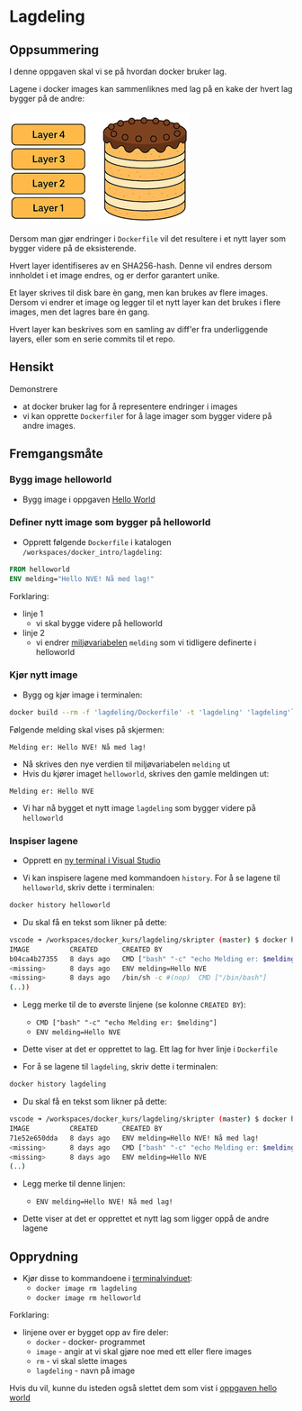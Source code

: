 
# Lagdeling

## Oppsummering

I denne oppgaven skal vi se på hvordan docker bruker lag.

Lagene i docker images kan sammenliknes med lag på en kake der hvert lag bygger på de andre:

![lag](./resources/layers.png)

Dersom man gjør endringer i `Dockerfile` vil det resultere i et nytt layer som bygger videre på de eksisterende. 

Hvert layer identifiseres av en SHA256-hash. Denne vil endres dersom innholdet i et image endres, og er derfor garantert unike.

Et layer skrives til disk bare èn gang, men kan brukes av flere images. Dersom vi endrer et image og legger til et nytt layer kan det brukes i flere images, men det lagres bare èn gang. 

Hvert layer kan beskrives som en samling av diff'er fra underliggende layers, eller som en serie commits til et repo.

## Hensikt

Demonstrere

- at docker bruker lag for å representere endringer i images
- vi kan opprette `Dockerfile`r for å lage imager som bygger videre på andre images.

## Fremgangsmåte


### Bygg image helloworld

- Bygg image i oppgaven [Hello World](../helloworld/README.md)

### Definer nytt image som bygger på helloworld

- Opprett følgende `Dockerfile` i katalogen `/workspaces/docker_intro/lagdeling`:

```Dockerfile
FROM helloworld
ENV melding="Hello NVE! Nå med lag!"
```

Forklaring:

- linje 1
	- vi skal bygge videre på helloworld
- linje 2
	- vi endrer [miljøvariabelen](../oss/hvaer_miljovariabel.md) `melding` som vi tidligere definerte i helloworld

### Kjør nytt image

- Bygg og kjør image i terminalen:

```bash
docker build --rm -f 'lagdeling/Dockerfile' -t 'lagdeling' 'lagdeling'`
```

Følgende melding skal vises på skjermen:

```
Melding er: Hello NVE! Nå med lag!
```

- Nå skrives den nye verdien til miljøvariabelen `melding` ut
- Hvis du kjører imaget `helloworld`, skrives den gamle meldingen ut:

```
Melding er: Hello NVE
````

- Vi har nå bygget et nytt image `lagdeling` som bygger videre på `helloworld`

### Inspiser lagene

- Opprett en [ny terminal i Visual Studio](../oss/ny_terminal.md)

- Vi kan inspisere lagene med kommandoen `history`. For å se lagene til `helloworld`, skriv dette i terminalen:

```bash
docker history helloworld
```

- Du skal få en tekst som likner på dette:

```bash
vscode ➜ /workspaces/docker_kurs/lagdeling/skripter (master) $ docker history helloworld
IMAGE          CREATED      CREATED BY                                      SIZE      COMMENT
b04ca4b27355   8 days ago   CMD ["bash" "-c" "echo Melding er: $melding"]   0B        buildkit.dockerfile.v0
<missing>      8 days ago   ENV melding=Hello NVE                           0B        buildkit.dockerfile.v0
<missing>      8 days ago   /bin/sh -c #(nop)  CMD ["/bin/bash"]            0B        
(..))
```

- Legg merke til de to øverste linjene (se kolonne `CREATED BY`):

    - `CMD ["bash" "-c" "echo Melding er: $melding"]`
    - `ENV melding=Hello NVE`

- Dette viser at det er opprettet to lag. Ett lag for hver linje i `Dockerfile`

- For å se lagene til `lagdeling`, skriv dette i terminalen:

```bash
docker history lagdeling
```

- Du skal få en tekst som likner på dette:

```bash
vscode ➜ /workspaces/docker_kurs/lagdeling/skripter (master) $ docker history lagdeling
IMAGE          CREATED      CREATED BY                                      SIZE      COMMENT
71e52e650dda   8 days ago   ENV melding=Hello NVE! Nå med lag!              0B        buildkit.dockerfile.v0
<missing>      8 days ago   CMD ["bash" "-c" "echo Melding er: $melding"]   0B        buildkit.dockerfile.v0
<missing>      8 days ago   ENV melding=Hello NVE                           0B        buildkit.dockerfile.v0
(..)
```

- Legg merke til denne linjen:
    - `ENV melding=Hello NVE! Nå med lag!`

- Dette viser at det er opprettet et nytt lag som ligger oppå de andre lagene

## Opprydning

- Kjør disse to kommandoene i [terminalvinduet](../oss/ny_terminal.md): 
	- `docker image rm lagdeling`
	- `docker image rm helloworld`


Forklaring:

- linjene over er bygget opp av fire deler:
	- `docker` - docker- programmet
	- `image` - angir at vi skal gjøre noe med ett eller flere images
	- `rm` - vi skal slette images
	- `lagdeling` - navn på image

Hvis du vil, kunne du isteden også slettet dem som vist i [oppgaven hello world](../helloworld/README.md)
